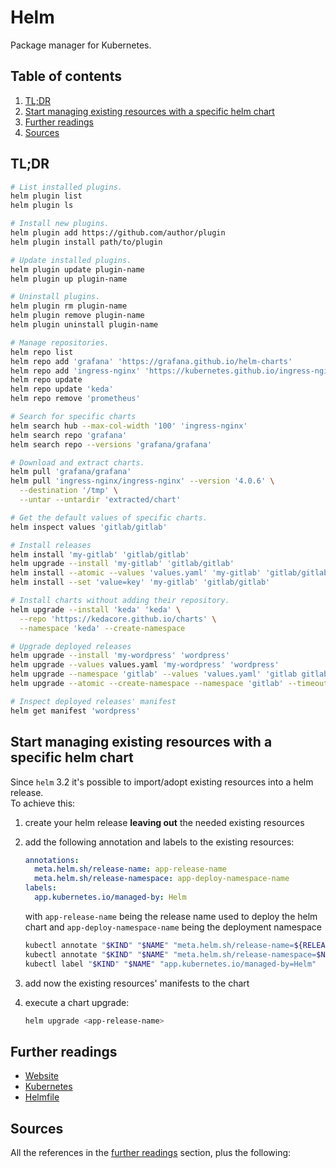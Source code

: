 # Helm

Package manager for Kubernetes.

## Table of contents <!-- omit in toc -->

1. [TL;DR](#tldr)
1. [Start managing existing resources with a specific helm chart](#start-managing-existing-resources-with-a-specific-helm-chart)
1. [Further readings](#further-readings)
1. [Sources](#sources)

## TL;DR

```sh
# List installed plugins.
helm plugin list
helm plugin ls

# Install new plugins.
helm plugin add https://github.com/author/plugin
helm plugin install path/to/plugin

# Update installed plugins.
helm plugin update plugin-name
helm plugin up plugin-name

# Uninstall plugins.
helm plugin rm plugin-name
helm plugin remove plugin-name
helm plugin uninstall plugin-name

# Manage repositories.
helm repo list
helm repo add 'grafana' 'https://grafana.github.io/helm-charts'
helm repo add 'ingress-nginx' 'https://kubernetes.github.io/ingress-nginx'
helm repo update
helm repo update 'keda'
helm repo remove 'prometheus'

# Search for specific charts
helm search hub --max-col-width '100' 'ingress-nginx'
helm search repo 'grafana'
helm search repo --versions 'grafana/grafana'

# Download and extract charts.
helm pull 'grafana/grafana'
helm pull 'ingress-nginx/ingress-nginx' --version '4.0.6' \
  --destination '/tmp' \
  --untar --untardir 'extracted/chart'

# Get the default values of specific charts.
helm inspect values 'gitlab/gitlab'

# Install releases
helm install 'my-gitlab' 'gitlab/gitlab'
helm upgrade --install 'my-gitlab' 'gitlab/gitlab'
helm install --atomic --values 'values.yaml' 'my-gitlab' 'gitlab/gitlab'
helm install --set 'value=key' 'my-gitlab' 'gitlab/gitlab'

# Install charts without adding their repository.
helm upgrade --install 'keda' 'keda' \
  --repo 'https://kedacore.github.io/charts' \
  --namespace 'keda' --create-namespace

# Upgrade deployed releases
helm upgrade --install 'my-wordpress' 'wordpress'
helm upgrade --values values.yaml 'my-wordpress' 'wordpress'
helm upgrade --namespace 'gitlab' --values 'values.yaml' 'gitlab gitlab/gitlab' --dry-run
helm upgrade --atomic --create-namespace --namespace 'gitlab' --timeout 0 --values 'values.yaml' 'gitlab' 'gitlab/gitlab' --debug

# Inspect deployed releases' manifest
helm get manifest 'wordpress'
```

## Start managing existing resources with a specific helm chart

Since `helm` 3.2 it's possible to import/adopt existing resources into a helm release.<br/>
To achieve this:

1. create your helm release **leaving out** the needed existing resources
1. add the following annotation and labels to the existing resources:

   ```yaml
   annotations:
     meta.helm.sh/release-name: app-release-name
     meta.helm.sh/release-namespace: app-deploy-namespace-name
   labels:
     app.kubernetes.io/managed-by: Helm
   ```

   with `app-release-name` being the release name used to deploy the helm chart and `app-deploy-namespace-name` being the deployment namespace

   ```sh
   kubectl annotate "$KIND" "$NAME" "meta.helm.sh/release-name=${RELEASE_NAME}"
   kubectl annotate "$KIND" "$NAME" "meta.helm.sh/release-namespace=$NAMESPACE"
   kubectl label "$KIND" "$NAME" "app.kubernetes.io/managed-by=Helm"
   ```

1. add now the existing resources' manifests to the chart
1. execute a chart upgrade:

   ```sh
   helm upgrade <app-release-name>
   ```

## Further readings

- [Website]
- [Kubernetes]
- [Helmfile]

## Sources

All the references in the [further readings] section, plus the following:

<!-- upstream -->
[website]: https://helm.sh/

<!-- in-article references -->
[further readings]: #further-readings

<!-- internal references -->
[helmfile]: helmfile.md
[kubernetes]: README.md

<!-- external references -->
